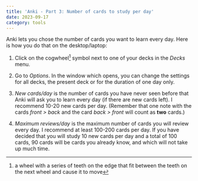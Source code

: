 ```yaml
---
title: 'Anki - Part 3: Number of cards to study per day'
date: 2023-09-17
category: tools
---
```


Anki lets you chose the number of cards you want to learn every day. Here is
how you do that on the desktop/laptop:

1. Click on the cogwheel[^cogwheel] symbol next to one of your decks in the
   *Decks* menu.

2. Go to *Options*. In the window which opens, you can change the settings for
   all decks, the present deck or for the duration of one day only.

3. *New cards/day* is the number of cards you have never seen before that Anki
   will ask you to learn every day (if there are new cards left). I recommend
   10-20 new cards per day. (Remember that one note with the cards *front >
   back* and the card *back > front* will count as **two** cards.)

4. *Maximum reviews/day* is the maximum number of cards you will review every
   day. I recommend at least 100-200 cards per day. If you have decided that
   you will study 10 new cards per day and a total of 100 cards, 90 cards will
   be cards you already know, and which will not take up much time.

[^cogwheel]:  a wheel with a series of teeth on the edge that fit between the teeth on the next wheel and cause it to move
